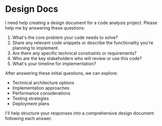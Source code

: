 # Design Docs

I need help creating a design document for a code analysis project. Please help me by answering these questions:

1. What's the core problem your code needs to solve?
2. Share any relevant code snippets or describe the functionality you're planning to implement.
3. Are there any specific technical constraints or requirements?
4. Who are the key stakeholders who will review or use this code?
5. What's your timeline for implementation?

After answering these initial questions, we can explore:

- Technical architecture options
- Implementation approaches
- Performance considerations
- Testing strategies
- Deployment plans

I'll help structure your responses into a comprehensive design document following each answer.

